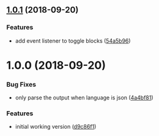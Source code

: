 <a name="1.0.1"></a>
## [1.0.1](https://github.com/dimerapp/prism-json-fold/compare/v1.0.0...v1.0.1) (2018-09-20)


### Features

* add event listener to toggle blocks ([54a5b96](https://github.com/dimerapp/prism-json-fold/commit/54a5b96))



<a name="1.0.0"></a>
# 1.0.0 (2018-09-20)


### Bug Fixes

* only parse the output when language is json ([4a4bf81](https://github.com/dimerapp/prism-json-fold/commit/4a4bf81))


### Features

* initial working version ([d9c86f1](https://github.com/dimerapp/prism-json-fold/commit/d9c86f1))



